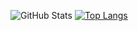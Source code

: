 ![GitHub Stats](https://github-readme-stats.vercel.app/api?username=samk1r0)
[![Top Langs](https://github-readme-stats.vercel.app/api/top-langs/?username=samk1r0)](https://github.com/anuraghazra/github-readme-stats)
